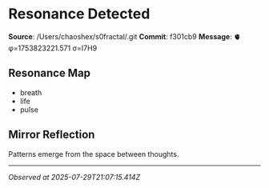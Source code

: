 # Resonance Detected

**Source**: /Users/chaoshex/s0fractal/.git
**Commit**: f301cb9
**Message**: 🫀 φ=1753823221.571 σ=I7H9 

## Resonance Map
- breath
- life
- pulse

## Mirror Reflection
Patterns emerge from the space between thoughts.

---
*Observed at 2025-07-29T21:07:15.414Z*
